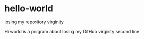 # hello-world
losing my repository virginity

Hi world is a program about losing my GitHub virginity
second line
